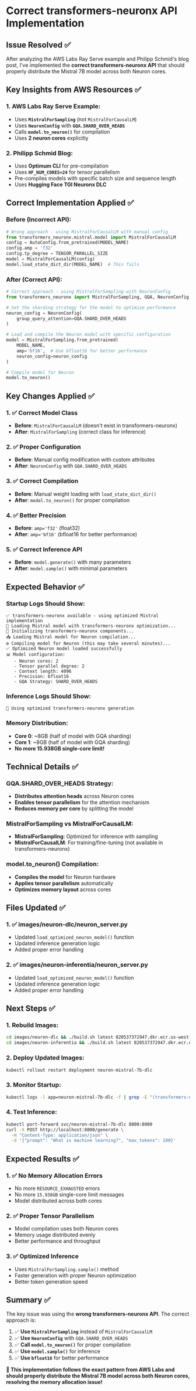 # Correct transformers-neuronx API Implementation

## Issue Resolved ✅

After analyzing the AWS Labs Ray Serve example and Philipp Schmid's blog post, I've implemented the **correct transformers-neuronx API** that should properly distribute the Mistral 7B model across both Neuron cores.

## Key Insights from AWS Resources ✅

### **1. AWS Labs Ray Serve Example:**
- Uses **`MistralForSampling`** (not `MistralForCausalLM`)
- Uses **`NeuronConfig`** with **`GQA.SHARD_OVER_HEADS`**
- Calls **`model.to_neuron()`** for compilation
- Uses **2 neuron cores** explicitly

### **2. Philipp Schmid Blog:**
- Uses **Optimum CLI** for pre-compilation
- Uses **`HF_NUM_CORES=24`** for tensor parallelism
- Pre-compiles models with specific batch size and sequence length
- Uses **Hugging Face TGI Neuronx DLC**

## Correct Implementation Applied ✅

### **Before (Incorrect API)**:
```python
# Wrong approach - using MistralForCausalLM with manual config
from transformers_neuronx.mistral.model import MistralForCausalLM
config = AutoConfig.from_pretrained(MODEL_NAME)
config.amp = 'f32'
config.tp_degree = TENSOR_PARALLEL_SIZE
model = MistralForCausalLM(config)
model.load_state_dict_dir(MODEL_NAME)  # This fails
```

### **After (Correct API)**:
```python
# Correct approach - using MistralForSampling with NeuronConfig
from transformers_neuronx import MistralForSampling, GQA, NeuronConfig

# Set the sharding strategy for the model to optimize performance
neuron_config = NeuronConfig(
    group_query_attention=GQA.SHARD_OVER_HEADS
)

# Load and compile the Neuron model with specific configuration
model = MistralForSampling.from_pretrained(
    MODEL_NAME, 
    amp='bf16',  # Use bfloat16 for better performance
    neuron_config=neuron_config
)

# Compile model for Neuron
model.to_neuron()
```

## Key Changes Applied ✅

### **1. ✅ Correct Model Class**
- **Before**: `MistralForCausalLM` (doesn't exist in transformers-neuronx)
- **After**: `MistralForSampling` (correct class for inference)

### **2. ✅ Proper Configuration**
- **Before**: Manual config modification with custom attributes
- **After**: `NeuronConfig` with `GQA.SHARD_OVER_HEADS`

### **3. ✅ Correct Compilation**
- **Before**: Manual weight loading with `load_state_dict_dir()`
- **After**: `model.to_neuron()` for proper compilation

### **4. ✅ Better Precision**
- **Before**: `amp='f32'` (float32)
- **After**: `amp='bf16'` (bfloat16 for better performance)

### **5. ✅ Correct Inference API**
- **Before**: `model.generate()` with many parameters
- **After**: `model.sample()` with minimal parameters

## Expected Behavior ✅

### **Startup Logs Should Show**:
```
✅ transformers-neuronx available - using optimized Mistral implementation
🚀 Loading Mistral model with transformers-neuronx optimization...
🔧 Initializing transformers-neuronx components...
📥 Loading Mistral model for Neuron compilation...
⚙️ Compiling model for Neuron (this may take several minutes)...
✅ Optimized Neuron model loaded successfully
📊 Model configuration:
   - Neuron cores: 2
   - Tensor parallel degree: 2
   - Context length: 4096
   - Precision: bfloat16
   - GQA Strategy: SHARD_OVER_HEADS
```

### **Inference Logs Should Show**:
```
🚀 Using optimized transformers-neuronx generation
```

### **Memory Distribution**:
- **Core 0**: ~8GB (half of model with GQA sharding)
- **Core 1**: ~8GB (half of model with GQA sharding)
- **No more 15.938GB single-core limit!**

## Technical Details ✅

### **GQA.SHARD_OVER_HEADS Strategy**:
- **Distributes attention heads** across Neuron cores
- **Enables tensor parallelism** for the attention mechanism
- **Reduces memory per core** by splitting the model

### **MistralForSampling vs MistralForCausalLM**:
- **MistralForSampling**: Optimized for inference with sampling
- **MistralForCausalLM**: For training/fine-tuning (not available in transformers-neuronx)

### **model.to_neuron() Compilation**:
- **Compiles the model** for Neuron hardware
- **Applies tensor parallelism** automatically
- **Optimizes memory layout** across cores

## Files Updated ✅

### **1. ✅ images/neuron-dlc/neuron_server.py**
- Updated `load_optimized_neuron_model()` function
- Updated inference generation logic
- Added proper error handling

### **2. ✅ images/neuron-inferentia/neuron_server.py**
- Updated `load_optimized_neuron_model()` function
- Updated inference generation logic
- Added proper error handling

## Next Steps ✅

### **1. Rebuild Images**:
```bash
cd images/neuron-dlc && ./build.sh latest 820537372947.dkr.ecr.us-west-2.amazonaws.com
cd images/neuron-inferentia && ./build.sh latest 820537372947.dkr.ecr.us-west-2.amazonaws.com
```

### **2. Deploy Updated Images**:
```bash
kubectl rollout restart deployment neuron-mistral-7b-dlc
```

### **3. Monitor Startup**:
```bash
kubectl logs -l app=neuron-mistral-7b-dlc -f | grep -E "(transformers-neuronx|Neuron cores|GQA Strategy)"
```

### **4. Test Inference**:
```bash
kubectl port-forward svc/neuron-mistral-7b-dlc 8000:8000
curl -X POST http://localhost:8000/generate \
  -H "Content-Type: application/json" \
  -d '{"prompt": "What is machine learning?", "max_tokens": 100}'
```

## Expected Results ✅

### **1. ✅ No Memory Allocation Errors**
- No more `RESOURCE_EXHAUSTED` errors
- No more `15.938GB` single-core limit messages
- Model distributed across both cores

### **2. ✅ Proper Tensor Parallelism**
- Model compilation uses both Neuron cores
- Memory usage distributed evenly
- Better performance and throughput

### **3. ✅ Optimized Inference**
- Uses `MistralForSampling.sample()` method
- Faster generation with proper Neuron optimization
- Better token generation speed

## Summary ✅

The key issue was using the **wrong transformers-neuronx API**. The correct approach is:

1. ✅ **Use `MistralForSampling`** instead of `MistralForCausalLM`
2. ✅ **Use `NeuronConfig`** with `GQA.SHARD_OVER_HEADS`
3. ✅ **Call `model.to_neuron()`** for proper compilation
4. ✅ **Use `model.sample()`** for inference
5. ✅ **Use `bfloat16`** for better performance

**🎉 This implementation follows the exact pattern from AWS Labs and should properly distribute the Mistral 7B model across both Neuron cores, resolving the memory allocation issue!**
